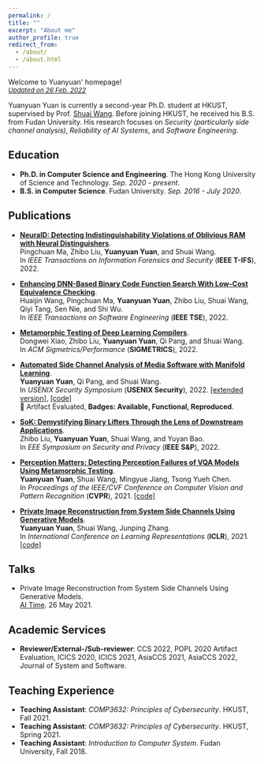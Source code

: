 ```yaml
---
permalink: /
title: ""
excerpt: "About me"
author_profile: true
redirect_from: 
  - /about/
  - /about.html
---
```


Welcome to Yuanyuan' homepage!  
*<font size="2"><u>Updated on 26 Feb. 2022</u></font>*

Yuanyuan Yuan is currently a second-year Ph.D. student at HKUST, supervised by Prof. [Shuai Wang](https://www.cse.ust.hk/~shuaiw/). Before joining HKUST, he received his B.S. from Fudan University. His research focuses on *Security (particularly side channel analysis)*, *Reliability of AI Systems*, and *Software Engineering*.

## Education

- **Ph.D. in Computer Science and Engineering**. The Hong Kong University of Science and Technology. *Sep. 2020 - present*.
- **B.S. in Computer Science**. Fudan University. *Sep. 2016 - July 2020*.

## Publications

- **<u>NeuralD: Detecting Indistinguishability Violations of Oblivious RAM with Neural Distinguishers</u>**.  
Pingchuan Ma, Zhibo Liu, **Yuanyuan Yuan**, and Shuai Wang.  
In *IEEE Transactions on Information Forensics and Security* (**IEEE T-IFS**), 2022.

- [**Enhancing DNN-Based Binary Code Function Search With Low-Cost Equivalence Checking**](https://ieeexplore.ieee.org/document/9707874).  
Huaijin Wang, Pingchuan Ma, **Yuanyuan Yuan**, Zhibo Liu, Shuai Wang, Qiyi Tang, Sen Nie, and Shi Wu.  
In *IEEE Transactions on Software Engineering* (**IEEE TSE**), 2022.

- **<u>Metamorphic Testing of Deep Learning Compilers</u>**.  
Dongwei Xiao, Zhibo Liu, **Yuanyuan Yuan**, Qi Pang, and Shuai Wang.  
In *ACM Sigmetrics/Performance* (**SIGMETRICS**), 2022.

- [**Automated Side Channel Analysis of Media Software with Manifold Learning**](https://www.usenix.org/conference/usenixsecurity22/presentation/yuan).  
**Yuanyuan Yuan**, Qi Pang, and Shuai Wang.  
In *USENIX Security Symposium* (**USENIX Security**), 2022. [[extended version]](https://arxiv.org/pdf/2112.04947.pdf), [[code]](https://github.com/Yuanyuan-Yuan/Manifold-SCA)  
😬 Artifact Evaluated, **Badges: Available, Functional, Reproduced**.

- [**SoK: Demystifying Binary Lifters Through the Lens of Downstream Applications**](https://www.computer.org/csdl/proceedings-article/sp/2022/131600a453/1wKCev3wlbO).  
Zhibo Liu, **Yuanyuan Yuan**, Shuai Wang, and Yuyan Bao.  
In *EEE Symposium on Security and Privacy* (**IEEE S&P**), 2022.

- [**Perception Matters: Detecting Perception Failures of VQA Models Using Metamorphic Testing**](https://openaccess.thecvf.com/content/CVPR2021/html/Yuan_Perception_Matters_Detecting_Perception_Failures_of_VQA_Models_Using_Metamorphic_CVPR_2021_paper.html).  
**Yuanyuan Yuan**, Shuai Wang, Mingyue Jiang, Tsong Yueh Chen.  
In *Proceedings of the IEEE/CVF Conference on Computer Vision and Pattern Recognition* (**CVPR**), 2021. [[code]](https://github.com/MetaVQA/MetaVQA)

- [**Private Image Reconstruction from System Side Channels Using Generative Models**](https://openreview.net/forum?id=y06VOYLcQXa).  
**Yuanyuan Yuan**, Shuai Wang, Junping Zhang.  
In *International Conference on Learning Representations* (**ICLR**), 2021. [[code]](https://github.com/genSCA/genSCA)

## Talks

- Private Image Reconstruction from System Side Channels Using Generative Models.  
[AI Time](http://www.aitime.cn/). 26 May 2021. 

## Academic Services

- **Reviewer/External-/Sub-reviewer**: CCS 2022, POPL 2020 Artifact Evaluation, ICICS 2020, ICICS 2021, AsiaCCS 2021, AsiaCCS 2022, Journal of System and Software. 

## Teaching Experience

- **Teaching Assistant**: *COMP3632: Principles of Cybersecurity*. HKUST, Fall 2021.
- **Teaching Assistant**: *COMP3632: Principles of Cybersecurity*. HKUST, Spring 2021.
- **Teaching Assistant**: *Introduction to Computer System*. Fudan University, Fall 2018.


<p align="center">
  <script type="text/javascript" src="//rf.revolvermaps.com/0/0/8.js?i=58fqm6u2ofs&amp;m=0&amp;c=ff8a00&amp;cr1=ffffff&amp;f=arial&amp;l=33" async="async"></script>
</p>